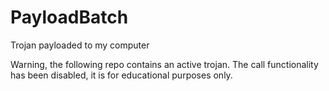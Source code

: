 # PayloadBatch
Trojan payloaded to my computer

Warning, the following repo contains an active trojan. The call functionality has been disabled, it is for educational purposes only. 
